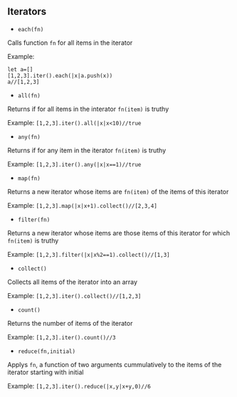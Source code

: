 ## Iterators

* ```each(fn)```

Calls function ```fn``` for all items in the iterator

Example:
```
let a=[]
[1,2,3].iter().each(|x|a.push(x))
a//[1,2,3]
```

* ```all(fn)```

Returns if for all items in the interator ```fn(item)``` is truthy

Example: ```[1,2,3].iter().all(|x|x<10)//true```

* ```any(fn)```

Returns if for any item in the iterator ```fn(item)``` is truthy

Example: ```[1,2,3].iter().any(|x|x==1)//true```

* ```map(fn)```

Returns a new iterator whose items are ```fn(item)``` of the items of this iterator

Example: ```[1,2,3].map(|x|x+1).collect()//[2,3,4]```

* ```filter(fn)```

Returns a new iterator whose items are those items of this iterator for which ```fn(item)``` is truthy

Example: ```[1,2,3].filter(|x|x%2==1).collect()//[1,3]```

* ```collect()```

Collects all items of the iterator into an array

Example: ```[1,2,3].iter().collect()//[1,2,3]```

* ```count()```

Returns the number of items of the iterator

Example: ```[1,2,3].iter().count()//3```

* ```reduce(fn,initial)```

Applys ```fn```, a function of two arguments cummulatively to the items of the iterator starting with initial

Example: ```[1,2,3].iter().reduce(|x,y|x+y,0)//6```
